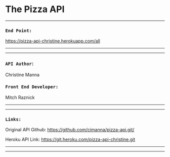 # The Pizza API

---

### `End Point:`

https://pizza-api-christine.herokuapp.com/all

---

---

### `API Author`:

Christine Manna

### `Front End Developer:`

Mitch Raznick

---

---

### `Links:`

Original API Github: https://github.com/cimanna/pizza-api.git/

Heroku API Link: https://git.heroku.com/pizza-api-christine.git

---

---
